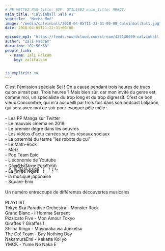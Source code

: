 ```yaml
---
# NE METTEZ PAS title: SVP. UTILISEZ main_title: MERCI.
main_title: "Calvinball Salé #1"
subtitle:  "Mecha Moé"
image: "/media/calvinball/2018-04-05T11-22-31-00-00_CalvinballSal1.jpg"
date: 2018-04-05T11:22:31+00:00

episode_mp3: "https://feeds.soundcloud.com/stream/425130699-calvinball-radio-calvinball-sale-1-mecha-moe.mp3"
author: "Zali Falcam"
duration: "02:58:53"
people_link: 
  - name: Zali Falcam
    key: zalifalcam


is_explicit: no
---
```


<PodcastHeader/>

<!-- ECRIRE LA DESCRIPTION DE L'EPISODE SOUS CETTE LIGNE -->
C'est l'émission spéciale Sel ! On a causé pendant trois heures de trucs qu'on aimait pas. Trois heures ? Mais bien sûr, car mon invité du genre est, comme moi, un spécialiste du trop long et du trop digressif. C'est ce bon vieux Concombre, qui m'a accueilli par trois fois dans son podcast Loljapon, qui sera avec moi ce soir pour évoquer pêle mêle :<br><br>- Les PP Manga sur Twitter<br>- Le mauvais cinéma en 2018<br>- Le premier degré dans les oeuvres<br>- Les vidéos d'actu carrées sur les réseaux sociaux<br>- La paternité du terme "les robots du cul"<br>- Le Math-Rock<br>- Metz<br>- Pop Team Epic<br>- L'économie de Youtube<br>- D̥̻̰àv̤̳̭͔̟̞̮i̶͎d҉͉͖͕̜̼̫͎ ̱̝̰̩̤L̶̹̦͔̻̪̝̮a͕̦̫͚̲͝f̱̫͚͢a̛r͕̭̳̘̻g̶̳͉̬̲̖̯̲e̗͟ ̨̟̭͚̭̟P̘̦̝̜ǫ̦͈ḳ͈̩͙͕̝e͝m͚̜̦̕o̮̯͉͈̤̹͠ͅn͙͓͜ͅ<br>- La fin de Nolife<br>- la musique japonaise<br>- Square-Enix<br><br>Un numéro entrecoupé de différentes découvertes musicales <br><br>PLAYLIST<br>Tokyo Ska Paradise Orchestra - Monster Rock<br>Grand Blanc - l'Homme Serpent<br>Pizzicato Five - Mon Amour Tokyo<br>Giraffes ? Giraffes !<br>Shiina Ringo - Mayonaka wa Junketsu<br>The Go! Team - Buy Nothing Day<br>NakamuraEmi - Kakatte Koi yo<br>YMCK - Yume No Naka E

